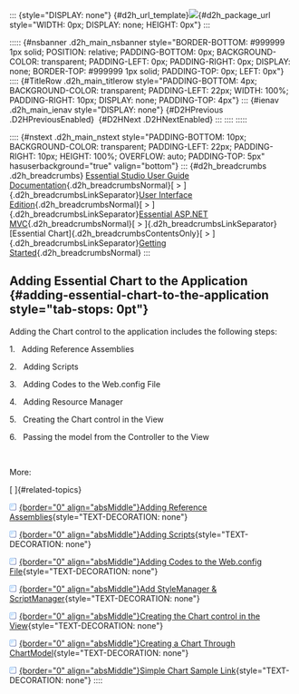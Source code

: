 ::: {style="DISPLAY: none"}
[](ms-xhelp:///?Id=d2h_url_template){#d2h_url_template}![](!package_url!){#d2h_package_url style="WIDTH: 0px; DISPLAY: none; HEIGHT: 0px"}
:::

::::: {#nsbanner .d2h_main_nsbanner style="BORDER-BOTTOM: #999999 1px solid; POSITION: relative; PADDING-BOTTOM: 0px; BACKGROUND-COLOR: transparent; PADDING-LEFT: 0px; PADDING-RIGHT: 0px; DISPLAY: none; BORDER-TOP: #999999 1px solid; PADDING-TOP: 0px; LEFT: 0px"}
:::: {#TitleRow .d2h_main_titlerow style="PADDING-BOTTOM: 4px; BACKGROUND-COLOR: transparent; PADDING-LEFT: 22px; WIDTH: 100%; PADDING-RIGHT: 10px; DISPLAY: none; PADDING-TOP: 4px"}
::: {#ienav .d2h_main_ienav style="DISPLAY: none"}
[](ms-xhelp:///?Id=14fa280a-0276-4f87-b76a-29c084c23e90){#D2HPrevious .D2HPreviousEnabled}  [](ms-xhelp:///?Id=fbda3123-a46e-4d27-84af-93c80a6d14a4){#D2HNext .D2HNextEnabled}
:::
::::
:::::

:::: {#nstext .d2h_main_nstext style="PADDING-BOTTOM: 10px; BACKGROUND-COLOR: transparent; PADDING-LEFT: 22px; PADDING-RIGHT: 10px; HEIGHT: 100%; OVERFLOW: auto; PADDING-TOP: 5px" hasuserbackground="true" valign="bottom"}
::: {#d2h_breadcrumbs .d2h_breadcrumbs}
[Essential Studio User Guide Documentation](ms-xhelp:///?Id=12457748-09e3-4d74-a240-8e049cedf030){.d2h_breadcrumbsNormal}[ \> ]{.d2h_breadcrumbsLinkSeparator}[User Interface Edition](ms-xhelp:///?Id=c29296b7-531c-413b-a0ec-488ca1f7f669){.d2h_breadcrumbsNormal}[ \> ]{.d2h_breadcrumbsLinkSeparator}[Essential ASP.NET MVC](ms-xhelp:///?Id=4b14e7d1-65c4-4f67-b1aa-2c37709905a5){.d2h_breadcrumbsNormal}[ \> ]{.d2h_breadcrumbsLinkSeparator}[Essential Chart]{.d2h_breadcrumbsContentsOnly}[ \> ]{.d2h_breadcrumbsLinkSeparator}[Getting Started](ms-xhelp:///?Id=30fbb064-4c5c-425c-8c35-28b16d94c58d){.d2h_breadcrumbsNormal}
:::

## Adding Essential Chart to the Application {#adding-essential-chart-to-the-application style="tab-stops: 0pt"}

Adding the Chart control to the application includes the following steps:

1.   Adding Reference Assemblies

2.   Adding Scripts

3.   Adding Codes to the Web.config File

4.   Adding Resource Manager

5.   Creating the Chart control in the View

6.   Passing the model from the Controller to the View

 

More:

[ ]{#related-topics}

[![](button.gif){border="0" align="absMiddle"}Adding Reference Assemblies](ms-xhelp:///?Id=fbda3123-a46e-4d27-84af-93c80a6d14a4){style="TEXT-DECORATION: none"}

[![](button.gif){border="0" align="absMiddle"}Adding Scripts](ms-xhelp:///?Id=a35e2741-77db-48f1-9a08-55de3910abc6){style="TEXT-DECORATION: none"}

[![](button.gif){border="0" align="absMiddle"}Adding Codes to the Web.config File](ms-xhelp:///?Id=04203c4f-4a72-49dc-bf03-2004b3607946){style="TEXT-DECORATION: none"}

[![](button.gif){border="0" align="absMiddle"}Add StyleManager & ScriptManager](ms-xhelp:///?Id=064bc6f8-9f9c-474f-b43e-6c846c3b880a){style="TEXT-DECORATION: none"}

[![](button.gif){border="0" align="absMiddle"}Creating the Chart control in the View](ms-xhelp:///?Id=29a40025-d817-403d-8ff4-d47d0ac3f692){style="TEXT-DECORATION: none"}

[![](button.gif){border="0" align="absMiddle"}Creating a Chart Through ChartModel](ms-xhelp:///?Id=bdc61593-f230-4391-8564-2e8d764a4e4a){style="TEXT-DECORATION: none"}

[![](button.gif){border="0" align="absMiddle"}Simple Chart Sample Link](ms-xhelp:///?Id=a0bc342e-ee22-4f98-bf60-2546481a9aea){style="TEXT-DECORATION: none"}
::::
